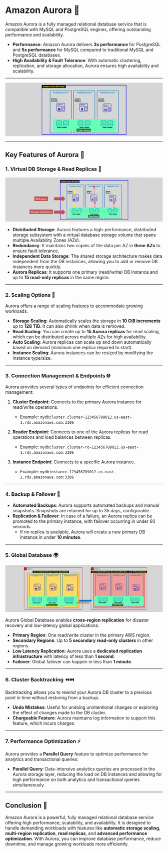 # **Amazon Aurora 🌟**

Amazon Aurora is a fully managed relational database service that is compatible with MySQL and PostgreSQL engines, offering outstanding performance and scalability.

- **Performance**: Amazon Aurora delivers **3x performance** for PostgreSQL and **5x performance** for MySQL compared to traditional MySQL and PostgreSQL databases.
- **High Availability & Fault Tolerance**: With automatic clustering, replication, and storage allocation, Aurora ensures high availability and scalability.

---

![Amazon Aurora DB Cluster](images/aurora-db.png)

---

## **Key Features of Aurora 🔑**

### **1. Virtual DB Storage & Read Replicas 🔄**

![aurora-components](images/aurora-components.png)

- **Distributed Storage**: Aurora features a high-performance, distributed storage subsystem with a virtual database storage volume that spans multiple Availability Zones (AZs).
- **Redundancy**: It maintains two copies of the data per AZ in **three AZs** to ensure fault tolerance.
- **Independent Data Storage**: The shared storage architecture makes data independent from the DB instances, allowing you to add or remove DB instances more quickly.
- **Aurora Replicas**: It supports one primary (read/write) DB instance and up to **15 read-only replicas** in the same region.

---

### **2. Scaling Options 🚀**

Aurora offers a range of scaling features to accommodate growing workloads.

- **Storage Scaling**: Automatically scales the storage in **10 GiB increments** up to **128 TiB**. It can also shrink when data is removed.
- **Read Scaling**: You can create up to **15 Aurora replicas** for read scaling, which can be distributed across multiple AZs for high availability.
- **Auto Scaling**: Aurora replicas can scale up and down automatically based on demand (minimum one replica required to start).
- **Instance Scaling**: Aurora instances can be resized by modifying the instance type/size.

---

### **3. Connection Management & Endpoints 🌐**

Aurora provides several types of endpoints for efficient connection management:

1. **Cluster Endpoint**: Connects to the primary Aurora instance for read/write operations.

   - Example: `mydbcluster.cluster-123456789012.us-east-1.rds.amazonaws.com:3306`

2. **Reader Endpoint**: Connects to one of the Aurora replicas for read operations and load balances between replicas.

   - Example: `mydbcluster.cluster-ro-123456789012.us-east-1.rds.amazonaws.com:3306`

3. **Instance Endpoint**: Connects to a specific Aurora instance.
   - Example: `mydbinstance.123456789012.us-east-1.rds.amazonaws.com:3306`

---

### **4. Backup & Failover 🔄**

- **Automated Backups**: Aurora supports automated backups and manual snapshots. Snapshots are retained for up to 35 days, configurable.
- **Replication & Failover**: In case of a failure, an Aurora replica can be promoted to the primary instance, with failover occurring in under 60 seconds.
  - If no replica is available, Aurora will create a new primary DB instance in under **10 minutes**.

---

### **5. Global Database 🌍**

![Aurora Global Database](images/aurora-database.png)

Aurora Global Database enables **cross-region replication** for disaster recovery and low-latency global applications:

- **Primary Region**: One read/write cluster in the primary AWS region.
- **Secondary Regions**: Up to **5 secondary read-only clusters** in other regions.
- **Low Latency Replication**: Aurora uses a **dedicated replication infrastructure** with latency of less than **1 second**.
- **Failover**: Global failover can happen in less than **1 minute**.

---

### **6. Cluster Backtracking ⏪⏭️**

Backtracking allows you to rewind your Aurora DB cluster to a previous point in time without restoring from a backup.

- **Undo Mistakes**: Useful for undoing unintentional changes or exploring the effect of changes made to the DB cluster.
- **Chargeable Feature**: Aurora maintains log information to support this feature, which incurs charges.

---

### **7. Performance Optimization ⚡**

Aurora provides a **Parallel Query** feature to optimize performance for analytics and transactional queries:

- **Parallel Query**: Data-intensive analytics queries are processed in the Aurora storage layer, reducing the load on DB instances and allowing for high performance on both analytics and transactional queries simultaneously.

---

## **Conclusion 🎯**

Amazon Aurora is a powerful, fully managed relational database service offering high performance, scalability, and availability. It is designed to handle demanding workloads with features like **automatic storage scaling**, **multi-region replication**, **read replicas**, and **advanced performance optimization**. With Aurora, you can improve database performance, reduce downtime, and manage growing workloads more efficiently.
